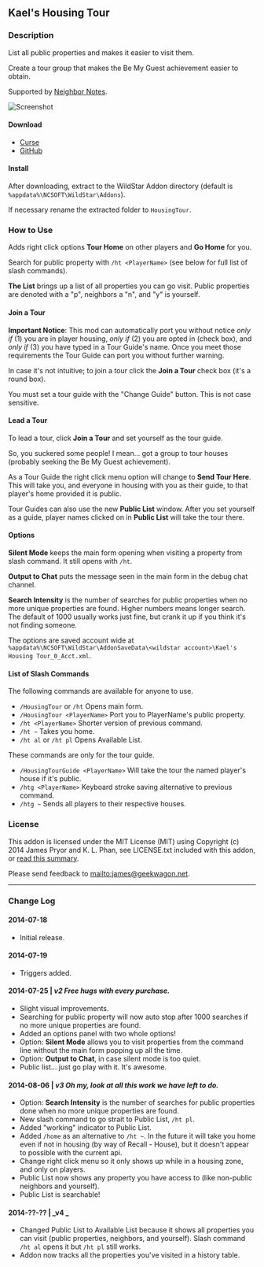 Kael's Housing Tour
-------------------

### Description
List all public properties and makes it easier to visit them.

Create a tour group that makes the Be My Guest achievement easier to obtain.

Supported by [Neighbor Notes](http://www.curse.com/ws-addons/wildstar/221450-neighbor-notes).

![Screenshot](http://geekwagon.net/projects/HousingTour/khtss2.png)

#### Download
* [Curse](http://www.curse.com/ws-addons/wildstar/222538-kaels-housing-tour)
* [GitHub](https://github.com/deplicator/HousingTour/releases/tag/v2)

#### Install
After downloading, extract to the WildStar Addon directory (default is 
`%appdata%\NCSOFT\WildStar\Addons`).

If necessary rename the extracted folder to `HousingTour`.


### How to Use
Adds right click options **Tour Home** on other players and **Go Home** for you.

Search for public property with `/ht <PlayerName>` (see below for full list of slash commands).

**The List** brings up a list of all properties you can go visit. Public properties are denoted with
a "p", neighbors a "n", and "y" is yourself.

#### Join a Tour
**Important Notice**: This mod can automatically port you without notice _only if_ (1) you are in 
player housing, _only if_ (2) you are opted in (check box), and _only if_ (3) you have typed in a 
Tour Guide's name. Once you meet those requirements the Tour Guide can port you without further 
warning.

In case it's not intuitive; to join a tour click the **Join a Tour** check box (it's a round box).

You must set a tour guide with the "Change Guide" button. This is not case sensitive.

#### Lead a Tour
To lead a tour, click **Join a Tour** and set yourself as the tour guide.

So, you suckered some people! I mean... got a group to tour houses (probably seeking the Be My Guest
achievement).

As a Tour Guide the right click menu option will change to **Send Tour Here**. This will take you, 
and everyone in housing with you as their guide, to that player's home provided it is public.

Tour Guides can also use the new **Public List** window. After you set yourself as a guide, player 
names clicked on in **Public List** will take the tour there.

#### Options
**Silent Mode** keeps the main form opening when visiting a property from slash command. It still 
opens with `/ht`.

**Output to Chat** puts the message seen in the main form in the debug chat channel.

**Search Intensity** is the number of searches for public properties when no more unique properties 
are found. Higher numbers means longer search. The default of 1000 usually works just fine, but 
crank it up if you think it's not finding someone.

The options are saved account wide at 
`%appdata%\NCSOFT\WildStar\AddonSaveData\<wildstar account>\Kael's Housing Tour_0_Acct.xml`.

#### List of Slash Commands
The following commands are available for anyone to use.  

* `/HousingTour` or `/ht` Opens main form.
* `/HousingTour <PlayerName>` Port you to PlayerName's public property.
* `/ht <PlayerName>` Shorter version of previous command.
* `/ht ~` Takes you home.
* `/ht al` or `/ht pl` Opens Available List.

These commands are only for the tour guide.  

* `/HousingTourGuide <PlayerName>` Will take the tour the named player's house if it's public.
* `/htg <PlayerName>` Keyboard stroke saving alternative to previous command.
* `/htg ~` Sends all players to their respective houses.


### License
This addon is licensed under the MIT License (MIT) using Copyright (c) 2014 James Pryor and 
K. L. Phan, see LICENSE.txt included with this addon, or 
[read this summary](https://www.tldrlegal.com/l/mit).

Please send feedback to <mailto:james@geekwagon.net>.

----------------------------------------------------------------------------------------------------

### Change Log

#### 2014-07-18  
* Initial release.

#### 2014-07-19  
* Triggers added.

#### 2014-07-25 | _v2 Free hugs with every purchase._
* Slight visual improvements.
* Searching for public property will now auto stop after 1000 searches if no more unique properties
  are found.
* Added an options panel with two whole options!
* Option: **Silent Mode** allows you to visit properties from the command line without the main form
  popping up all the time.
* Option: **Output to Chat**, in case silent mode is too quiet.
* Public list... just go play with it. It's awesome.

#### 2014-08-06 | _v3 Oh my, look at all this work we have left to do._
* Option: **Search Intensity** is the number of searches for public properties done when no more
  unique properties are found.
* New slash command to go strait to Public List, `/ht pl`.
* Added "working" indicator to Public List.
* Added `/home` as an alternative to `/ht ~`. In the future it will take you home even if not in
  housing (by way of Recall - House), but it doesn't appear to possible with the current api.
* Change right click menu so it only shows up while in a housing zone, and only on players.
* Public List now shows any property you have access to (like non-public neighbors and yourself).
* Public List is searchable!

#### 2014-??-?? | _v4 _
* Changed Public List to Available List because it shows all properties you can visit (public 
  properties, neighbors, and yourself). Slash command `/ht al` opens it but `/ht pl` still works.
* Addon now tracks all the properties you've visited in a history table. 


  